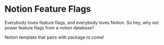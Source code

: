 # Notion Feature Flags
Everybody loves feature flags, and everybody loves Notion. So hey, why not power feature flags from a notion database?

Notion template that pairs with package to come!
